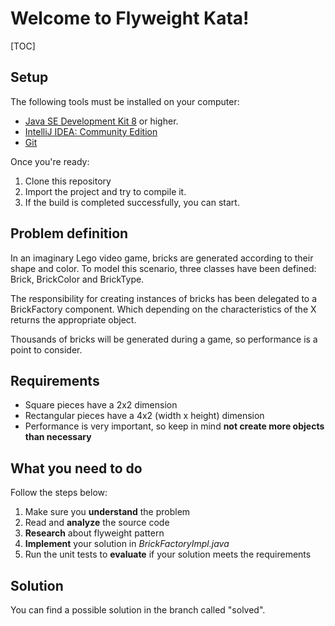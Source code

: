 # Welcome to Flyweight Kata!

[TOC]

## Setup 

The following tools must be installed on your computer:

- [Java SE Development Kit 8](https://www.oracle.com/technetwork/java/javase/downloads/jdk8-downloads-2133151.html) or higher.
- [IntelliJ IDEA: Community Edition](https://www.jetbrains.com/idea/download/)
- [Git](https://git-scm.com/downloads)

Once you're ready:

1. Clone this repository
2. Import the project and try to compile it.
3. If the build is completed successfully, you can start.

## Problem definition

In an imaginary Lego video game, bricks are generated according to their shape and color. To model this scenario, three classes have been defined: Brick, BrickColor and BrickType.

The responsibility for creating instances of bricks has been delegated to a BrickFactory component. Which depending on the characteristics of the X returns the appropriate object.

Thousands of bricks will be generated during a game, so performance is a point to consider.

## Requirements

- Square pieces have a 2x2 dimension
- Rectangular pieces have a 4x2 (width x height) dimension
- Performance is very important, so keep in mind **not create more objects than necessary**

## What you need to do

Follow the steps below:

1. Make sure you **understand** the problem
2. Read and **analyze** the source code
3. **Research** about flyweight pattern
4. **Implement** your solution in _BrickFactoryImpl.java_
5. Run the unit tests to **evaluate** if your solution meets the requirements

## Solution

You can find a possible solution in the branch called "solved".